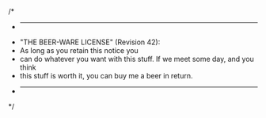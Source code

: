/*
 * ----------------------------------------------------------------------------
 * "THE BEER-WARE LICENSE" (Revision 42):
 * As long as you retain this notice you
 * can do whatever you want with this stuff. If we meet some day, and you think
 * this stuff is worth it, you can buy me a beer in return.
 * ----------------------------------------------------------------------------
 */
